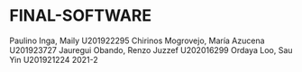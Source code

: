 # FINAL-SOFTWARE
Paulino Inga, Maily                       U201922295
Chirinos Mogrovejo, María Azucena         U201923727
Jauregui Obando, Renzo Juzzef           	U202016299
Ordaya Loo, Sau Yin                       U201921224
                  2021-2
